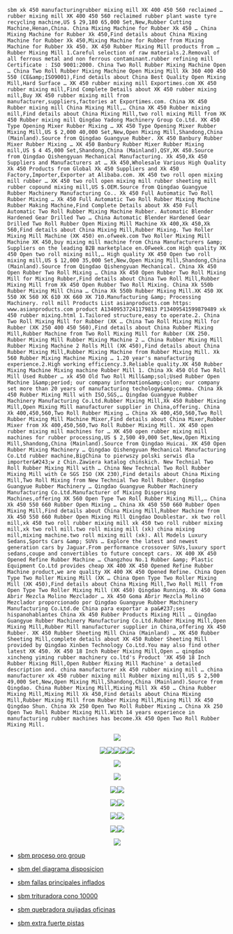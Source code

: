 
```
sbm xk 450 manufacturingrubber mixing mill XK 400 450 560 reclaimed … rubber mixing mill XK 400 450 560 reclaimed rubber plant waste tyre recycling machine,US $ 29,180 65,000 Set,New,Rubber Cutting Machine,Henan,China. China Mixing Machine for Rubber Xk 450 … China Mixing Machine for Rubber Xk 450,Find details about China Mixing Machine for Rubber Xk 450,Mixing Machine for Rubber from Mixing Machine for Rubber Xk 450. XK 450 Rubber Mixing Mill products from … Rubber Mixing Mill 1.Careful selection of raw materials.2.Removal of all ferrous metal and non ferrous contaminant.rubber refining mill Certificate : ISO 9001:2000. China Two Roll Rubber Mixing Machine Open … China Two Roll Rubber Mixing Machine Open Mixing Mill Xk 360 400 450 550 (CE&amp;ISO9001),Find details about China Best Quality Open Mixing Mill,Hard Surface … XK 450 rubber mixing mill Exportimes.com XK 450 rubber mixing mill,Find Complete Details about XK 450 rubber mixing mill,Buy XK 450 rubber mixing mill from manufacturer,suppliers,factories at Exportimes.com. China XK 450 Rubber mixing mill China Mixing Mill,… China XK 450 Rubber mixing mill,Find details about China Mixing Mill,two roll mixing Mill from XK 450 Rubber mixing mill Qingdao Yadong Machinery Group Co.Ltd. XK 450 Type Opening Mixer Rubber Mixing … XK 450 Type Opening Mixer Rubber Mixing Mill,US $ 2,000 40,000 Set,New,Open Mixing Mill,Shandong,China (Mainland).Source from Qingdao Guangyue Rubber. XK 450 Banbury Rubber Mixer Rubber Mixing … XK 450 Banbury Rubber Mixer Rubber Mixing mill,US $ 4 45,000 Set,Shandong,China (Mainland),QSY,XK 450.Source from Qingdao Qishengyuan Mechanical Manufacturing. Xk 450,Xk 450 Suppliers and Manufacturers at … Xk 450,Wholesale Various High Quality Xk 450 Products from Global Xk 450 Suppliers and Xk 450 Factory,Importer,Exporter at Alibaba.com. XK 450 two roll open mixing mill rubber … XK 450 two roll open mixing mill rubber sheeting mill rubber copound mixing mill,US $.OEM.Source from Qingdao Guangyue Rubber Machinery Manufacturing Co.. Xk 450 Full Automatic Two Roll Rubber Mixing … Xk 450 Full Automatic Two Roll Rubber Mixing Machine Rubber Making Machine,Find Complete Details about Xk 450 Full Automatic Two Roll Rubber Mixing Machine Rubber. Automatic Blender Hardened Gear Drilled Two … China Automatic Blender Hardened Gear Drilled Two Roll Rubber Open Mixing Mill Machine Xk 400,Xk 450,Xk 560,Find details about China Mixing Mill,Rubber Mixing. Two Roller Mixing Mill Machine (XK 450) en.ofweek.com Two Roller Mixing Mill Machine XK 450,buy mixing mill machine from China Manufacturers &amp; Suppliers on the leading B2B marketplace en.OFweek.com High quality XK 450 Open two roll mixing mill,… High quality XK 450 Open two roll mixing mill,US $ 12,000 35,000 Set,New,Open Mixing Mill,Shandong,China (Mainland).Source from Qingdao Qishengyuan Mechanical. China Xk 450 Open Rubber Two Roll Mixing … China Xk 450 Open Rubber Two Roll Mixing Mill for Mixing Rubber,Find details about China Two Roll Mill,Rubber Mixing Mill from Xk 450 Open Rubber Two Roll Mixing. China Xk 550b Rubber Mixing Mill China … China Xk 550b Rubber Mixing Mill.XK 450 XK 550 XK 560 XK 610 XK 660 XK 710.Manufacturing &amp; Processing Machinery. roll mill Products List asianproducts.com https: www.asianproducts.com product A13409537241179813 P13409541599879489 xk 450 rubber mixing.html 1.Tailored structure,easy to operate.2. China Two Roll Mixing Mill for Rubber (XK … China Two Roll Mixing Mill for Rubber (XK 250 400 450 560),Find details about China Rubber Mixing Mill,Rubber Machine from Two Roll Mixing Mill for Rubber (XK 250. Rubber Mixing Mill Rubber Mixing Machine 2 … China Rubber Mixing Mill Rubber Mixing Machine 2 Rolls Mill (XK 450),Find details about China Rubber Mixing Mill,Rubber Mixing Machine from Rubber Mixing Mill. Xk 560 Rubber Mixing Machine Mixing … 1.20 year's manufacturing experience.2.High working efficiency.3.Reliable quality.XK 450 Rubber Mixing Machine Mixing machine Rubber Mill 1. China Xk 450 Old Two Roll Mill Used Rubber … xk 450 Old Two Roll Mill&amp;sol;Used Rubber Open Machine 1&amp;period; our company information&amp;colon; our company set more than 20 years of manufacturing techology&amp;comma. China Xk 450 Rubber Mixing Mill with ISO,SGS,… Qingdao Guangyue Rubber Machinery Manufacturing Co.Ltd.Rubber Mixing Mill,Xk 450 Rubber Mixing Mill,Open Mixing Mill manufacturer supplier in China,offering. China Xk 400,450,560,Two Roll Rubber Mixing … China Xk 400,450,560,Two Roll Rubber Mixing Mill Machine Mixer,Find details about China Mixer,Rubber Mixer from Xk 400,450,560,Two Roll Rubber Mixing Mill. XK 450 open rubber mixing mill machines for … XK 450 open rubber mixing mill machines for rubber processing,US $ 2,500 49,000 Set,New,Open Mixing Mill,Shandong,China (Mainland).Source from Qingdao Huicai. XK 450 Open Rubber Mixing Machinery … Qingdao Qishengyuan Mechanical Manufacturing Co.Ltd rubber machine,BigChina to pierwszy polski serwis dla importer&#243;w z Chin.Zawiera katalog chińskich. New Technial Two Roll Rubber Mixing Mill with … China New Technial Two Roll Rubber Mixing Mill with Ce SGS ISO (XK 230),Find details about China Mixing Mill,Two Roll Mixing from New Technial Two Roll Rubber. Qingdao Guangyue Rubber Machinery … Qingdao Guangyue Rubber Machinery Manufacturing Co.Ltd.Manufacturer of Mixing Dispersing Machines,offering XK 560 Open Type Two Roll Rubber Mixing Mill,… China Xk 450 550 660 Rubber Open Mixing … China Xk 450 550 660 Rubber Open Mixing Mill,Find details about China Mixing Mill,Rubber Machine from Xk 450 550 660 Rubber Open Mixing Mill Qingdao Doublestar. xk two roll mill,xk 450 two roll rubber mixing mill xk 450 two roll rubber mixing mill,xk two roll mill.two roll mixing mill (xk) china mixing mill,mixing machine.two roll mixing mill (xk). All Models Luxury Sedans,Sports Cars &amp; SUVs … Explore the latest and newest generation cars by Jaguar.From performance crossover SUVs,luxury sport sedans,coupe and convertibles to future concept cars. XK 400 XK 450 Opened Refine Rubber Machine … Changzhou No.1 Rubber &amp; Plastic Equipment Co.Ltd provides cheap XK 400 XK 450 Opened Refine Rubber Machine product,we are quality XK 400 XK 450 Opened Refine. China Open Type Two Roller Mixing Mill (XK … China Open Type Two Roller Mixing Mill (XK 450),Find details about China Mixing Mill,Two Roll Mill from Open Type Two Roller Mixing Mill (XK 450) Qingdao Running. Xk 450 Goma Abrir Mezcla Molino Mezclador … Xk 450 Goma Abrir Mezcla Molino Mezclador proporcionado por Qingdao Guangyue Rubber Machinery Manufacturing Co.Ltd.de China para exportar a pa&#237;ses hispanohablantes China Xk 450 Rubber Products Mixing Mill … Qingdao Guangyue Rubber Machinery Manufacturing Co.Ltd.Rubber Mixing Mill,Open Mixing Mill,Rubber Mill manufacturer supplier in China,offering Xk 450 Rubber. XK 450 Rubber Sheeting Mill China (Mainland) … XK 450 Rubber Sheeting Mill,complete details about XK 450 Rubber Sheeting Mill provided by Qingdao Xinben Technology Co.Ltd.You may also find other latest XK 450. XK 450 18 Inch Rubber Mixing Mill,Open … qingdao xincheng yiming rubber machinery co.ltd's Product 'XK 450 18 Inch Rubber Mixing Mill,Open Rubber Mixing Mill Machine' a detailed description and. china manufacturer xk 450 rubber mixing mill … china manufacturer xk 450 rubber mixing mill Rubber mixing mill,US $ 2,500 49,000 Set,New,Open Mixing Mill,Shandong,China (Mainland).Source from Qingdao. China Rubber Mixing Mill,Mixing Mill Xk 450 … China Rubber Mixing Mill,Mixing Mill Xk 450,Find details about China Mixing Mill,Rubber Mixing Mill from Rubber Mixing Mill,Mixing Mill Xk 450 Qingdao Shun. China Xk 250 Open Two Roll Rubber Mixing … China Xk 250 Open Two Roll Rubber Mixing Mill.With 14 years experience in manufacturing rubber machines has become.Xk 450 Open Two Roll Rubber Mixing Mill. 
```

<div align="center">

<a href="https://es-crusher.shibang-china.com/github&k=sbm+xk+450+manufacturing"><img src="https://static.shibang-china.com/es/crusher/logo.jpg"></a>

<a href="https://es-crusher.shibang-china.com/github&k=sbm+xk+450+manufacturing"><img src="https://static.shibang-china.com/es/crusher/index.jpg"></a><a href="https://es-crusher.shibang-china.com/material.htmlgithub&k=sbm+xk+450+manufacturing"><img src="https://static.shibang-china.com/es/crusher/material.jpg"></a><a href="https://es-crusher.shibang-china.com/application.htmlgithub&k=sbm+xk+450+manufacturing"><img src="https://static.shibang-china.com/es/crusher/application.jpg"></a><a href="https://es-crusher.shibang-china.com/aboutus.htmlgithub&k=sbm+xk+450+manufacturing"><img src="https://static.shibang-china.com/es/crusher/aboutus.jpg"></a><a href="https://es-crusher.shibang-china.com/contact.htmlgithub&k=sbm+xk+450+manufacturing"><img src="https://static.shibang-china.com/es/crusher/contact.jpg"></a>

<a href="https://es-crusher.shibang-china.com/github&k=sbm+xk+450+manufacturing"><img src="https://static.shibang-china.com/es/crusher/banner.jpg"></a>

<a href="https://swt.shibang-china.com/github&k=sbm+xk+450+manufacturing"><img src="https://static.shibang-china.com/es/crusher/text.jpg"></a>

<a href="https://swt.shibang-china.com/github&k=sbm+xk+450+manufacturing"><img src="https://static.shibang-china.com/es/crusher/chat.jpg"></a><a href="https://es-crusher.shibang-china.com/contact.htmlgithub&k=sbm+xk+450+manufacturing"><img src="https://static.shibang-china.com/es/crusher/message.jpg"></a>

<a href="https://es-crusher.shibang-china.com/products/pe.htmlgithub&k=sbm+xk+450+manufacturing"><img src="https://static.shibang-china.com/es/crusher/pe.jpg"></a><a href="https://es-crusher.shibang-china.com/products/pf.htmlgithub&k=sbm+xk+450+manufacturing"><img src="https://static.shibang-china.com/es/crusher/pf.jpg"></a>

<a href="https://es-crusher.shibang-china.com/products/hpt.htmlgithub&k=sbm+xk+450+manufacturing"><img src="https://static.shibang-china.com/es/crusher/hpt.jpg"></a><a href="https://es-crusher.shibang-china.com/products/vsi.htmlgithub&k=sbm+xk+450+manufacturing"><img src="https://static.shibang-china.com/es/crusher/vsi.jpg"></a>

<a href="https://es-crusher.shibang-china.com/products/klv.htmlgithub&k=sbm+xk+450+manufacturing"><img src="https://static.shibang-china.com/es/crusher/klv.jpg"></a><a href="https://es-crusher.shibang-china.com/products/portable.htmlgithub&k=sbm+xk+450+manufacturing"><img src="https://static.shibang-china.com/es/crusher/portable.jpg"></a>

<a href="https://swt.shibang-china.com/github&k=sbm+xk+450+manufacturing"><img src="https://static.shibang-china.com/es/crusher/case.jpg"></a>

</div>


* [sbm proceso oro group](sbm%20proceso%20oro%20group.md)

* [sbm del diagrama disposicion](sbm%20del%20diagrama%20disposicion.md)

* [sbm fallas principales inflados](sbm%20fallas%20principales%20inflados.md)

* [sbm trituradora cono 10000](sbm%20trituradora%20cono%2010000.md)

* [sbm quebradora quijadas oficinas](sbm%20quebradora%20quijadas%20oficinas.md)

* [sbm extra fuerte pistas](sbm%20extra%20fuerte%20pistas.md)